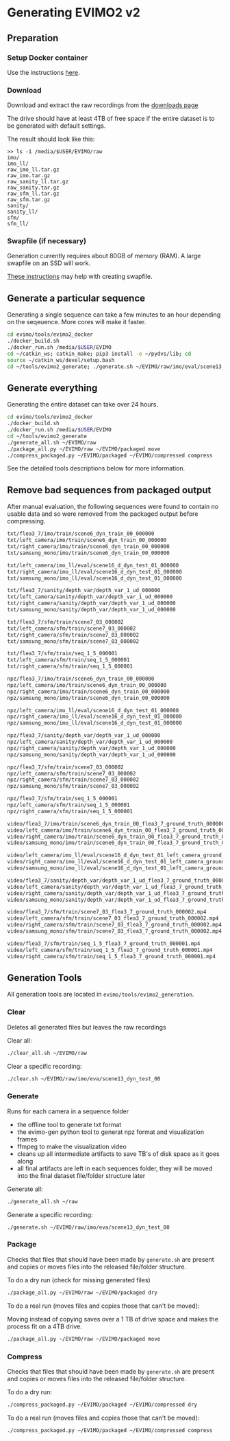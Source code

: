 # Generating EVIMO2 v2
## Preparation
### Setup Docker container
Use the instructions [here](docker-environment.md).

### Download
Download and extract the raw recordings from the [downloads page](https://better-flow.github.io/evimo/download_evimo_2.html)

The drive should have at least 4TB of free space if the entire dataset is to be generated with default settings.

The result should look like this:
```
>> ls -1 /media/$USER/EVIMO/raw
imo/
imo_ll/
raw_imo_ll.tar.gz
raw_imo.tar.gz
raw_sanity_ll.tar.gz
raw_sanity.tar.gz
raw_sfm_ll.tar.gz
raw_sfm.tar.gz
sanity/
sanity_ll/
sfm/
sfm_ll/
```

### Swapfile (if necessary)
Generation currently requires about 80GB of memory (RAM). A large swapfile on an SSD will work.

[These instructions](https://askubuntu.com/a/1075516) may help with creating swapfile.

## Generate a particular sequence
Generating a single sequence can take a few minutes to an hour depending on the seqeuence. More cores will make it faster.

```bash
cd evimo/tools/evimo2_docker
./docker_build.sh
./docker_run.sh /media/$USER/EVIMO
cd ~/catkin_ws; catkin_make; pip3 install -e ~/pydvs/lib; cd
source ~/catkin_ws/devel/setup.bash
cd ~/tools/evimo2_generate; ./generate.sh ~/EVIMO/raw/imo/eval/scene13_dyn_test_00
```

## Generate everything
Generating the entire dataset can take over 24 hours.

```bash
cd evimo/tools/evimo2_docker
./docker_build.sh
./docker_run.sh /media/$USER/EVIMO
cd ~/tools/evimo2_generate
./generate_all.sh ~/EVIMO/raw
./package_all.py ~/EVIMO/raw ~/EVIMO/packaged move
./compress_packaged.py ~/EVIMO/packaged ~/EVIMO/compressed compress
```

See the detailed tools descriptions below for more information.


## Remove bad sequences from packaged output

After manual evaluation, the following sequences were found to contain no usable data and so were removed from the packaged output before compressing.

```txt
txt/flea3_7/imo/train/scene6_dyn_train_00_000000
txt/left_camera/imo/train/scene6_dyn_train_00_000000
txt/right_camera/imo/train/scene6_dyn_train_00_000000
txt/samsung_mono/imo/train/scene6_dyn_train_00_000000

txt/left_camera/imo_ll/eval/scene16_d_dyn_test_01_000000
txt/right_camera/imo_ll/eval/scene16_d_dyn_test_01_000000
txt/samsung_mono/imo_ll/eval/scene16_d_dyn_test_01_000000

txt/flea3_7/sanity/depth_var/depth_var_1_ud_000000
txt/left_camera/sanity/depth_var/depth_var_1_ud_000000
txt/right_camera/sanity/depth_var/depth_var_1_ud_000000
txt/samsung_mono/sanity/depth_var/depth_var_1_ud_000000

txt/flea3_7/sfm/train/scene7_03_000002
txt/left_camera/sfm/train/scene7_03_000002
txt/right_camera/sfm/train/scene7_03_000002
txt/samsung_mono/sfm/train/scene7_03_000002

txt/flea3_7/sfm/train/seq_1_5_000001
txt/left_camera/sfm/train/seq_1_5_000001
txt/right_camera/sfm/train/seq_1_5_000001

npz/flea3_7/imo/train/scene6_dyn_train_00_000000
npz/left_camera/imo/train/scene6_dyn_train_00_000000
npz/right_camera/imo/train/scene6_dyn_train_00_000000
npz/samsung_mono/imo/train/scene6_dyn_train_00_000000

npz/left_camera/imo_ll/eval/scene16_d_dyn_test_01_000000
npz/right_camera/imo_ll/eval/scene16_d_dyn_test_01_000000
npz/samsung_mono/imo_ll/eval/scene16_d_dyn_test_01_000000

npz/flea3_7/sanity/depth_var/depth_var_1_ud_000000
npz/left_camera/sanity/depth_var/depth_var_1_ud_000000
npz/right_camera/sanity/depth_var/depth_var_1_ud_000000
npz/samsung_mono/sanity/depth_var/depth_var_1_ud_000000

npz/flea3_7/sfm/train/scene7_03_000002
npz/left_camera/sfm/train/scene7_03_000002
npz/right_camera/sfm/train/scene7_03_000002
npz/samsung_mono/sfm/train/scene7_03_000002

npz/flea3_7/sfm/train/seq_1_5_000001
npz/left_camera/sfm/train/seq_1_5_000001
npz/right_camera/sfm/train/seq_1_5_000001

video/flea3_7/imo/train/scene6_dyn_train_00_flea3_7_ground_truth_000000.mp4
video/left_camera/imo/train/scene6_dyn_train_00_flea3_7_ground_truth_000000.mp4
video/right_camera/imo/train/scene6_dyn_train_00_flea3_7_ground_truth_000000.mp4
video/samsung_mono/imo/train/scene6_dyn_train_00_flea3_7_ground_truth_000000.mp4

video/left_camera/imo_ll/eval/scene16_d_dyn_test_01_left_camera_ground_truth_000000.mp4
video/right_camera/imo_ll/eval/scene16_d_dyn_test_01_left_camera_ground_truth_000000.mp4
video/samsung_mono/imo_ll/eval/scene16_d_dyn_test_01_left_camera_ground_truth_000000.mp4

video/flea3_7/sanity/depth_var/depth_var_1_ud_flea3_7_ground_truth_000000.mp4
video/left_camera/sanity/depth_var/depth_var_1_ud_flea3_7_ground_truth_000000.mp4
video/right_camera/sanity/depth_var/depth_var_1_ud_flea3_7_ground_truth_000000.mp4
video/samsung_mono/sanity/depth_var/depth_var_1_ud_flea3_7_ground_truth_000000.mp4

video/flea3_7/sfm/train/scene7_03_flea3_7_ground_truth_000002.mp4
video/left_camera/sfm/train/scene7_03_flea3_7_ground_truth_000002.mp4
video/right_camera/sfm/train/scene7_03_flea3_7_ground_truth_000002.mp4
video/samsung_mono/sfm/train/scene7_03_flea3_7_ground_truth_000002.mp4

video/flea3_7/sfm/train/seq_1_5_flea3_7_ground_truth_000001.mp4
video/left_camera/sfm/train/seq_1_5_flea3_7_ground_truth_000001.mp4
video/right_camera/sfm/train/seq_1_5_flea3_7_ground_truth_000001.mp4
```

## Generation Tools
All generation tools are located in `evimo/tools/evimo2_generation`.

### Clear
Deletes all generated files but leaves the raw recordings

Clear all:
```bash
./clear_all.sh ~/EVIMO/raw
```

Clear a specific recording:
```bash
./clear.sh ~/EVIMO/raw/imo/eva/scene13_dyn_test_00
```

### Generate
Runs for each camera in a sequence folder
* the offline tool to generate txt format
* the evimo-gen python tool to generat npz format and visualization frames
* ffmpeg to make the visualization video
* cleans up all intermediate artifacts to save TB's of disk space as it goes along
* all final artifacts are left in each sequences folder, they will be moved into the final dataset file/folder structure later

Generate all:
```bash
./generate_all.sh ~/raw
```

Generate a specific recording:
```
./generate.sh ~/EVIMO/raw/imo/eva/scene13_dyn_test_00
```

### Package

Checks that files that should have been made by `generate.sh` are present and copies or moves files into the released file/folder structure.

To do a dry run (check for missing generated files)

```bash
./package_all.py ~/EVIMO/raw ~/EVIMO/packaged dry
```

To do a real run (moves files and copies those that can't be moved):

Moving instead of copying saves over a 1 TB of drive space and makes the process fit on a 4TB drive.

```bash
./package_all.py ~/EVIMO/raw ~/EVIMO/packaged move
```

### Compress
Checks that files that should have been made by `generate.sh` are present and copies or moves files into the released file/folder structure.

To do a dry run:

```bash
./compress_packaged.py ~/EVIMO/packaged ~/EVIMO/compressed dry
```

To do a real run (moves files and copies those that can't be moved):

```bash
./compress_packaged.py ~/EVIMO/packaged ~/EVIMO/compressed compress
```
